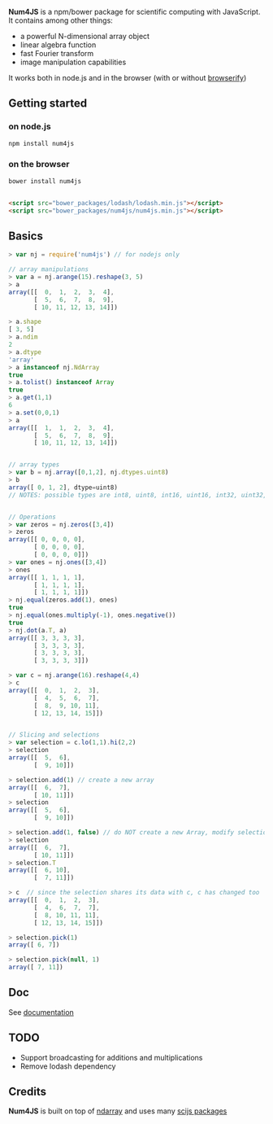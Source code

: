 
__Num4JS__ is a npm/bower package for scientific computing with JavaScript. It contains among other things:
 - a powerful N-dimensional array object
 - linear algebra function
 - fast Fourier transform
 - image manipulation capabilities


It works both in node.js and in the browser (with or without [browserify](http://browserify.org/))


## Getting started

### on node.js

```sh
npm install num4js
```


### on the browser
```sh
bower install num4js
```

```html

<script src="bower_packages/lodash/lodash.min.js"></script>
<script src="bower_packages/num4js/num4js.min.js"></script>
```

## Basics

```js
> var nj = require('num4js') // for nodejs only

// array manipulations
> var a = nj.arange(15).reshape(3, 5)
> a
array([[  0,  1,  2,  3,  4],
       [  5,  6,  7,  8,  9],
       [ 10, 11, 12, 13, 14]])

> a.shape
[ 3, 5]
> a.ndim
2
> a.dtype
'array'
> a instanceof nj.NdArray
true
> a.tolist() instanceof Array
true
> a.get(1,1)
6
> a.set(0,0,1)
> a
array([[  1,  1,  2,  3,  4],
       [  5,  6,  7,  8,  9],
       [ 10, 11, 12, 13, 14]])


// array types
> var b = nj.array([0,1,2], nj.dtypes.uint8)
> b
array([ 0, 1, 2], dtype=uint8)
// NOTES: possible types are int8, uint8, int16, uint16, int32, uint32, float32, float64 and array (default)


// Operations
> var zeros = nj.zeros([3,4])
> zeros
array([[ 0, 0, 0, 0],
       [ 0, 0, 0, 0],
       [ 0, 0, 0, 0]])
> var ones = nj.ones([3,4])
> ones
array([[ 1, 1, 1, 1],
       [ 1, 1, 1, 1],
       [ 1, 1, 1, 1]])
> nj.equal(zeros.add(1), ones)
true
> nj.equal(ones.multiply(-1), ones.negative())
true
> nj.dot(a.T, a)
array([[ 3, 3, 3, 3],
       [ 3, 3, 3, 3],
       [ 3, 3, 3, 3],
       [ 3, 3, 3, 3]])

> var c = nj.arange(16).reshape(4,4)
> c
array([[  0,  1,  2,  3],
       [  4,  5,  6,  7],
       [  8,  9, 10, 11],
       [ 12, 13, 14, 15]])


// Slicing and selections
> var selection = c.lo(1,1).hi(2,2)
> selection
array([[  5,  6],
       [  9, 10]])

> selection.add(1) // create a new array
array([[  6,  7],
       [ 10, 11]])
> selection
array([[  5,  6],
       [  9, 10]])

> selection.add(1, false) // do NOT create a new Array, modify selection's data instead
> selection
array([[  6,  7],
       [ 10, 11]])
> selection.T
array([[  6, 10],
       [  7, 11]])

> c  // since the selection shares its data with c, c has changed too
array([[  0,  1,  2,  3],
       [  4,  6,  7,  7],
       [  8, 10, 11, 11],
       [ 12, 13, 14, 15]])

> selection.pick(1)
array([ 6, 7])

> selection.pick(null, 1)
array([ 7, 11])
```

## Doc
See [documentation](http://nicolaspanel.github.io/num4js/global.html)


## TODO
 - Support broadcasting for additions and multiplications
 - Remove lodash dependency

## Credits
__Num4JS__ is built on top of [ndarray](http://scijs.net/packages/#scijs/ndarray) and uses many [scijs packages](http://scijs.net/packages/)

